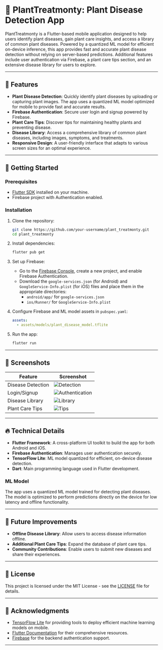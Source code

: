 
# 🌱 PlantTreatmonty: Plant Disease Detection App

PlantTreatmonty is a Flutter-based mobile application designed to help users identify plant diseases, gain plant care insights, and access a library of common plant diseases. Powered by a quantized ML model for efficient on-device inference, this app provides fast and accurate plant disease detection without relying on server-based predictions. Additional features include user authentication via Firebase, a plant care tips section, and an extensive disease library for users to explore.

---

## 📱 Features

- **Plant Disease Detection**: Quickly identify plant diseases by uploading or capturing plant images. The app uses a quantized ML model optimized for mobile to provide fast and accurate results.
- **Firebase Authentication**: Secure user login and signup powered by Firebase.
- **Plant Care Tips**: Discover tips for maintaining healthy plants and preventing disease.
- **Disease Library**: Access a comprehensive library of common plant diseases, including images, symptoms, and treatments.
- **Responsive Design**: A user-friendly interface that adapts to various screen sizes for an optimal experience.

---

## 🚀 Getting Started

### Prerequisites

- [Flutter SDK](https://flutter.dev/docs/get-started/install) installed on your machine.
- Firebase project with Authentication enabled.

### Installation

1. Clone the repository:

   ```bash
   git clone https://github.com/your-username/plant_treatmonty.git
   cd plant_treatmonty
   ```

2. Install dependencies:

   ```bash
   flutter pub get
   ```

3. Set up Firebase:

    - Go to the [Firebase Console](https://console.firebase.google.com/), create a new project, and enable Firebase Authentication.
    - Download the `google-services.json` (for Android) and `GoogleService-Info.plist` (for iOS) files and place them in the appropriate directories:
        - `android/app/` for `google-services.json`
        - `ios/Runner/` for `GoogleService-Info.plist`

4. Configure Firebase and ML model assets in `pubspec.yaml`:

   ```yaml
   assets:
     - assets/models/plant_disease_model.tflite
   ```

5. Run the app:

   ```bash
   flutter run
   ```

---

## 🌿 Screenshots

| Feature              | Screenshot |
|----------------------|------------|
| Disease Detection    | ![Detection](path_to_screenshot) |
| Login/Signup         | ![Authentication](path_to_screenshot) |
| Disease Library      | ![Library](path_to_screenshot) |
| Plant Care Tips      | ![Tips](path_to_screenshot) |

---

## 🔥 Technical Details

- **Flutter Framework**: A cross-platform UI toolkit to build the app for both Android and iOS.
- **Firebase Authentication**: Manages user authentication securely.
- **TensorFlow Lite**: ML model quantized for efficient, on-device disease detection.
- **Dart**: Main programming language used in Flutter development.

### ML Model

The app uses a quantized ML model trained for detecting plant diseases. The model is optimized to perform predictions directly on the device for low latency and offline functionality.

---

## 🌟 Future Improvements

- **Offline Disease Library**: Allow users to access disease information offline.
- **Additional Plant Care Tips**: Expand the database of plant care tips.
- **Community Contributions**: Enable users to submit new diseases and share their experiences.

---

## 📄 License

This project is licensed under the MIT License - see the [LICENSE](LICENSE) file for details.

---

## 🙏 Acknowledgments

- [TensorFlow Lite](https://www.tensorflow.org/lite) for providing tools to deploy efficient machine learning models on mobile.
- [Flutter Documentation](https://flutter.dev/docs) for their comprehensive resources.
- [Firebase](https://firebase.google.com/) for the backend authentication support.

--- 

